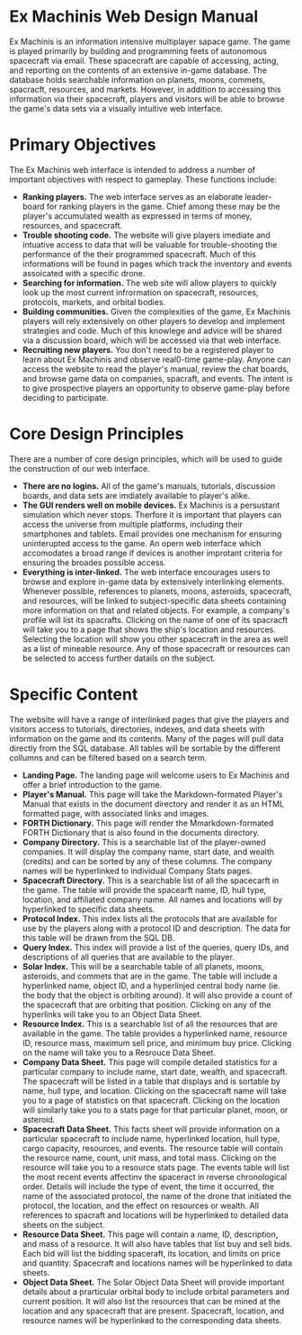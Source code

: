 # Ex Machinis Web Design Manual
Ex Machinis is an information intensive multiplayer sapace game. The game is played primarily by building and programming feets of autonomous spacecraft via email. These spacecraft are capable of accessing, acting, and reporting on the contents of an extensive in-game database. The database holds searchable information on planets, moons, commets, spacracft, resources, and markets.  However, in addition to accessing this information via their spacecraft, players and visitors will be able to browse the game's data sets via a visually intuitive web interface.

# Primary Objectives
The Ex Machinis web interface is intended to address a number of important objectives with respect to gameplay. These functions include:
* **Ranking players.** The web interface serves as an elaborate leader-board for ranking players in the game. Chief among these may be the player's accumulated wealth as expressed in terms of money, resources, and spacecraft. 
* **Trouble shooting code.** The website will give players imediate and intuative access to data that will be valuable for trouble-shooting the performance of the their programmed spacecraft.  Much of this informations will be found in pages which track the inventory and events assoicated with a specific drone.
* **Searching for information.** The web site will allow players to quickly look up the most current infrormation on spacecraft, resources, protocols, markets, and orbital bodies.
* **Building communities.** Given the complexities of the game, Ex Machinis players will rely extensively on other players to develop and implement strategies and code. Much of this knowlege and advice will be shared via a discussion board, which will be accessed via that web interface.
* **Recruiting new players.** You don't need to be a registered player to learn about Ex Machinis and observe real0-time game-play.  Anyone can access the website to read the player's manual, review the chat boards, and browse game data on companies, spacraft, and events. The intent is to give prospective players an opportunity to observe game-play before deciding to participate. 

# Core Design Principles
There are a number of core design principles, which will be used to guide the construction of our web interface.
* **There are no logins.** All of the game's manuals, tutorials, discussion boards, and data sets are imdiately available to player's alike.
* **The GUI renders well on mobile devices.** Ex Machinis is a persustant simulation which never stops.  Therfore it is important that players can access the universe from multiple platforms, including their smartphones and tablets.  Email provides one mechanism for ensuring uninterupted access to the game.  An opern web interface which accomodates a broad range if devices is another improtant criteria for ensuring the broades possible access.
* **Everything is inter-linked.** The web interface encourages users to browse and explore in-game data by extensively interlinking elements.  Whenever possible, references to planets, moons, asteroids, spacecraft, and resources, will be linked to subject-specific data sheets containing more information on that and related objects.  For example, a company's profile will list its spacrafts. Clicking on the name of one of its spacracft will take you to a page that shows the ship's location and resources.  Selecting the location will show you other spacecraft in the area as well as a list of mineable resource.  Any of those spacecraft or resources can be selected to access further datails on the subject.

# Specific Content
The website will have a range of interlinked pages that give the players and visitors access to tutorials, directories, indexes, and data sheets with information on the game and its contents.  Many of the pages will pull data directly from the SQL database. All tables will be sortable by the different collumns and can be filtered based on a search term.
* **Landing Page.** The landing page will welcome users to Ex Machinis and offer a brief introduction to the game.
* **Player's Manual.**  This page will take the Markdown-formated Player's Manual that exists in the document directory and render it as an HTML formatted page, with associated links and images.
* **FORTH Dictionary.** This page will render the Mmarkdown-formated FORTH Dictionary that is also found in the documents directory.
* **Company Directory.** This is a searchable list of the player-owned companies.  It will display the company name, start date, and wealth (credits) and can be sorted by any of these columns.  The company names will be hyperlinked to individual Company Stats pages.
* **Spacecraft Directory.** This is a searchable list of all the spacecarft in the game. The table will provide the spacearft name, ID, hull type, location, and affiliated company name.  All names and locations will by hyperlinked to specific data sheets.
* **Protocol Index.** This index lists all the protocols that are available for use by the players along with a protocol ID and description.  The data for this table will be drawn from the SQL DB.
* **Query Index.** This index will provide a list of the queries, query IDs, and descriptions of all queries that are available to the player.
* **Solar Index.** This will be a searchable table of all planets, moons, asteroids, and commets that are in the game.  The table will include a hyperlinked name, object ID, and a hyperlinjed central body name (ie. the body that the object is orbiting around).  It will also provide a count of the spacecraft that are orbiting that position.  Clicking on any of the hyperlinks will take you to an Object Data Sheet.
* **Resource Index.** This is a searchable list of all the resources that are available in the game. The table provides a hyperlinked name, resource ID, resource mass, maximum sell price, and minimum buy price.  Clicking on the name will take you to a Resrouce Data Sheet.
* **Company Data Sheet.** This page will compile detailed statistics for a particular company to include name, start date, wealth, and spacecraft.  The spacecraft will be listed in a table that displays and is sortable by name, hull type, and location.  Clicking on the spacecraft name will take you to a page of statistics on that spacecraft.  Clicking on the location will similarly take you to a stats page for that particular planet, moon, or asteroid.
* **Spacecraft Data Sheet.** This facts sheet will provide information on a particular spacecraft to include name, hyperlinked location, hull type, cargo capacity, resources, and events.  The resource table will contain the resource name, count, unit mass, and total mass.  Clicking on the resource will take you to a resource stats page. The events table will list the most recent events affectinv the spaceract in reverse chronological order. Details will include the type of event, the time it occurred, the name of the associated protocol, the name of the drone that initiated the protocol, the location, and the effect on resources or wealth.  All references to spacraft and locations will be hyperlinked to detailed data sheets on the subject.
* **Resource Data Sheet.** This page will contain a name, ID, description, and mass of a resource.  It will also have tables that list buy and sell bids.  Each bid will list the bidding spaceraft, its location, and limits on price and quantity.  Spacecraft and locations names will be hyperlinked to data sheets.
* **Object Data Sheet.** The Solar Object Data Sheet will provide important details about a prarticular orbital body to include orbital parameters and current position. It will also list the resources that can be mined at the location and any spacecraft that are present.  Spacecraft, location, and resource names will be hyperlinked to the corresponding data sheets.
